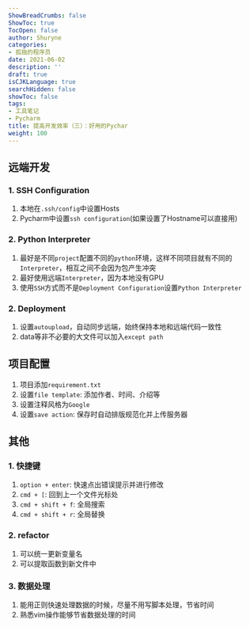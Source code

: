 ```yaml
---
ShowBreadCrumbs: false
ShowToc: true
TocOpen: false
author: Shuryne
categories:
- 孤独的程序员
date: 2021-06-02
description: ''
draft: true
isCJKLanguage: true
searchHidden: false
showToc: false
tags:
- 工具笔记
- Pycharm
title: 提高开发效率（三）：好用的Pychar
weight: 100
---
```


## 远端开发

### 1. SSH Configuration

1. 本地在``.ssh/config``中设置Hosts
1.  Pycharm中设置``ssh configuration``(如果设置了Hostname可以直接用)

### 2. Python Interpreter

1. 最好是不同``project``配置不同的``python``环境，这样不同项目就有不同的``Interpreter``，相互之间不会因为包产生冲突
1. 最好使用远端``Interpreter``，因为本地没有GPU
1. 使用``SSH``方式而不是``Deployment Configuration``设置``Python Interpreter``


### 2. Deployment

1. 设置``autoupload``，自动同步远端，始终保持本地和远端代码一致性 
1. data等非不必要的大文件可以加入``except path``



## 项目配置

1. 项目添加``requirement.txt``
1. 设置``file template``: 添加作者、时间、介绍等
1. 设置注释风格为``Google``
1. 设置``save action``: 保存时自动排版规范化并上传服务器



## 其他

### 1. 快捷键

1. ``option + enter``: 快速点出错误提示并进行修改
1. ``cmd + [``: 回到上一个文件光标处
1. ``cmd + shift + f``: 全局搜索
1. ``cmd + shift + r``: 全局替换


### 2. refactor

1. 可以统一更新变量名
1. 可以提取函数到新文件中


### 3. 数据处理

1. 能用正则快速处理数据的时候，尽量不用写脚本处理，节省时间
1. 熟悉vim操作能够节省数据处理的时间